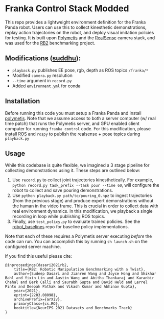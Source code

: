 # Franka Control Stack Modded
This repo provides a lightweight environment definition for the Franka Panda robot. Users can use this to collect kinesthetic demonstrations, replay action trajectories on the robot, and deploy visual imitation policies for testing. It is built upon [Polymetis](https://facebookresearch.github.io/fairo/polymetis/index.html) and the [RealSense](https://dev.intelrealsense.com/docs/python2) camera stack, and was used for the [RB2](https://rb2.info/) benchmarking project.

## Modifications ([suddhu](https://www.cs.cmu.edu/~sudhars1/)): 
- `playback.py` publishes EE pose, rgb, depth as ROS topics `/franka/*`
- Modified `camera.py` resolution 
- `--time` argument in `record.py`
- Added `environment.yml` for conda 

## Installation
Before running this code you must setup a Franka Panda and install [polymetis](https://facebookresearch.github.io/fairo/polymetis/installation.html). Note that we assume access to both a server computer (w/ real time patch) that runs the Polymetis server, and GPU enabled client computer for running `franka_control` code. For this modification, please [install ROS](http://wiki.ros.org/ROS/Installation) and `rospy` to publish the realsense + pose topics during `playback.py`


## Usage
While this codebase is quite flexible, we imagined a 3 stage pipeline for collecting demonstrations using it. These steps are outlined below:

1. Use `record.py` to collect joint trajectories kinesthetically. For example, `python record.py task_prefix --task pour --time 60`, will configure the robot to collect and save pouring demonstrations.
2. Use `python playback.py path/to/pouring_0.npz` to ingest trajectories (from the previous stage) and produce expert demonstrations without the human in the video frame. This is crucial in order to collect data with real environment dynamics. In this modification, we playback a single recording in loop while publishing ROS topics. 
3. Finally, use `test_policy.py` to evaluate trained policies. See the [robot_baselines](https://github.com/AGI-Labs/robot_baselines) repo for baseline policy implementations.

Note that each of these requires a Polymetis server executing *before* the code can run. You can accomplish this by running `sh launch.sh` on the configured server machine.


If you find this useful please cite:
```
@inproceedings{dasari2021rb2,
    title={RB2: Robotic Manipulation Benchmarking with a Twist},
    author={Sudeep Dasari and Jianren Wang and Joyce Hong and Shikhar Bahl and Yixin Lin and Austin Wang and Abitha Thankaraj and Karanbir Chahal and Berk Calli and Saurabh Gupta and David Held and Lerrel Pinto and Deepak Pathak and Vikash Kumar and Abhinav Gupta},
    year={2021},
    eprint={2203.08098},
    archivePrefix={arXiv},
    primaryClass={cs.RO},
    booktitle={NeurIPS 2021 Datasets and Benchmarks Track}
}
```